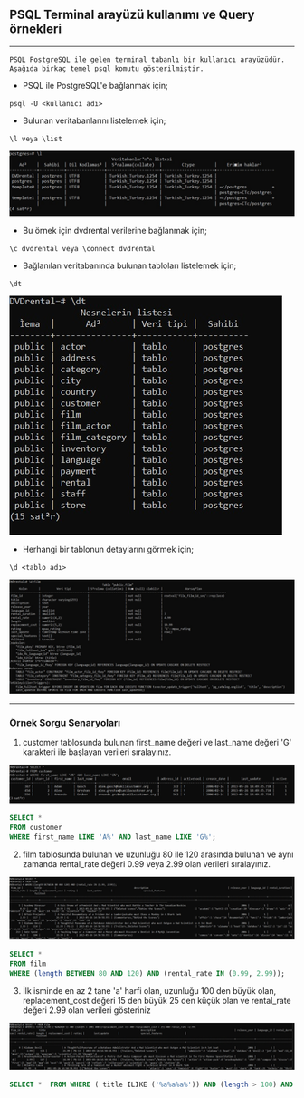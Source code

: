 ## PSQL Terminal arayüzü kullanımı ve Query örnekleri
----

    PSQL PostgreSQL ile gelen terminal tabanlı bir kullanıcı arayüzüdür. Aşağıda birkaç temel psql komutu gösterilmiştir.

- PSQL ile PostgreSQL'e bağlanmak için;

` psql -U <kullanıcı adı> `

- Bulunan veritabanlarını listelemek için;

` \l veya \list `

![list](img/psql1.jpg)

- Bu örnek için dvdrental verilerine bağlanmak için;

` \c dvdrental veya \connect dvdrental `

- Bağlanılan veritabanında bulunan tabloları listelemek için;

` \dt `

![list](img/psql2.jpg)

- Herhangi bir tablonun detaylarını görmek için;

` \d <tablo adı> `

![table](img/psql3.jpg)

----

### Örnek Sorgu Senaryoları

1. customer tablosunda bulunan first_name değeri ve last_name değeri 'G' karakteri ile başlayan verileri sıralayınız.

![query1](img/psql4.jpg)

```SQL
SELECT * 
FROM customer
WHERE first_name LIKE 'A%' AND last_name LIKE 'G%';
```

2. film tablosunda bulunan ve uzunluğu 80 ile 120 arasında bulunan ve aynı zamanda rental_rate değeri 0.99 veya 2.99 olan verileri sıralayınız.

![query2](img/psql5.jpg)


```SQL
SELECT * 
FROM film
WHERE (length BETWEEN 80 AND 120) AND (rental_rate IN (0.99, 2.99));
```
3. İlk isminde en az 2 tane 'a' harfi olan, uzunluğu 100 den büyük olan, replacement_cost değeri 15 den büyük 25 den küçük olan ve rental_rate değeri 2.99 olan verileri gösteriniz

![query3](img/psql6.jpg)

```SQL
SELECT *  FROM WHERE ( title ILIKE ('%a%a%a%')) AND (length > 100) AND (replacement_cost >15 AND replacement_cost < 25) AND rental_rate =2.99;
```
